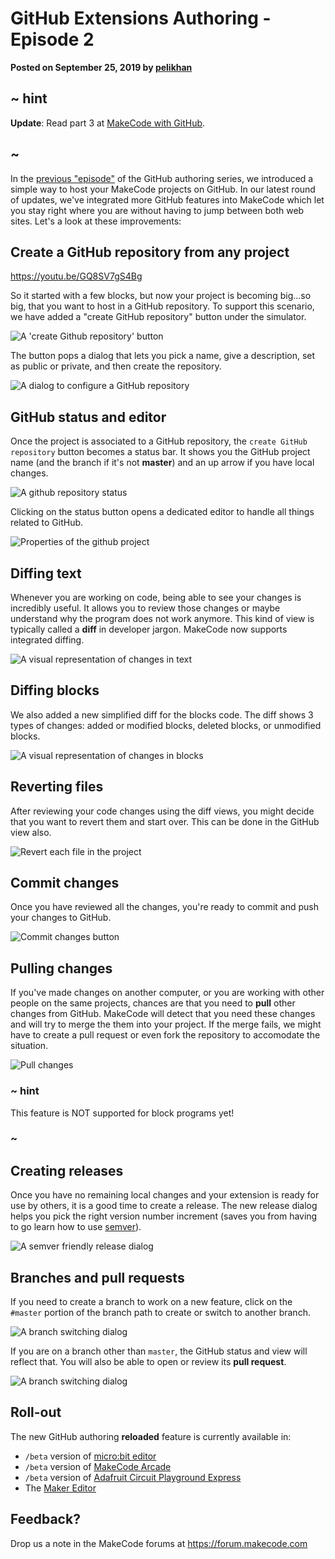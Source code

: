 # GitHub Extensions Authoring - Episode 2

**Posted on September 25, 2019 by [pelikhan](https://github.com/pelikhan)**

## ~ hint

**Update**: Read part 3 at [MakeCode with GitHub](/blog/makecode-with-github).

## ~


In the [previous "episode"](/blog/github-packages) of the GitHub authoring series, we introduced a simple way to host your MakeCode projects on GitHub. In our latest round of updates, we've integrated more GitHub features into MakeCode which let you stay right where you are without having to jump between both web sites. Let's a look at these improvements:

## Create a GitHub repository from any project

https://youtu.be/GQ8SV7gS4Bg

So it started with a few blocks, but now your project is becoming big...so big, that you want to host in a GitHub repository. To support this scenario, we have added a "create GitHub repository" button under the simulator.

![A 'create Github repository' button](/static/blog/github-extensions-reloaded/createrepo.png)

The button pops a dialog that lets you pick a name, give a description, set as public or private, and then create the repository.

![A dialog to configure a GitHub repository](/static/blog/github-extensions-reloaded/createrepodialog.png)

## GitHub status and editor

Once the project is associated to a GitHub repository, the ``create GitHub repository`` button becomes a status bar.
It shows you the GitHub project name (and the branch if it's not **master**) and an up arrow if you have local changes.

![A github repository status](/static/blog/github-extensions-reloaded/githubstatus.png)

Clicking on the status button opens a dedicated editor to handle all things related to GitHub.

![Properties of the github project](/static/blog/github-extensions-reloaded/githubview.png)

## Diffing text

Whenever you are working on code, being able to see your changes is incredibly useful. It allows you to review those changes or maybe understand why the program does not work anymore. This kind of view is typically called a **diff** in developer jargon. MakeCode now supports integrated diffing.

![A visual representation of changes in text](/static/blog/github-extensions-reloaded/textdiff.png)


## Diffing blocks

We also added a new simplified diff for the blocks code. The diff shows 3 types of changes: added or modified blocks, deleted blocks, or unmodified blocks.

![A visual representation of changes in blocks](/static/blog/github-extensions-reloaded/blocksdiff.png)

## Reverting files

After reviewing your code changes using the diff views, you might decide that you want to revert them and start over. This can be done in the GitHub view also.

![Revert each file in the project](/static/blog/github-extensions-reloaded/revertbutton.png)

## Commit changes

Once you have reviewed all the changes, you're ready to commit and push your changes to GitHub.

![Commit changes button](/static/blog/github-extensions-reloaded/commitchanges.png)

## Pulling changes

If you've made changes on another computer, or you are working with other people on the same projects, chances are that you need to **pull** other changes from GitHub. MakeCode will detect that you need these changes and will try to merge the them into your project. If the merge fails, we might have to create a pull request or even fork the repository to accomodate the situation.

![Pull changes](/static/blog/github-extensions-reloaded/pullchanges.png)

### ~ hint

This feature is NOT supported for block programs yet!

### ~


## Creating releases

Once you have no remaining local changes and your extension is ready for use by others, it is a good time to create a release.
The new release dialog helps you pick the right version number increment (saves you from having to go learn how to use [semver](https://semver.org/)).

![A semver friendly release dialog](/static/blog/github-extensions-reloaded/pickrelease.png)

## Branches and pull requests

If you need to create a branch to work on a new feature, click on the ``#master`` portion of the branch path to create or switch to another branch.

![A branch switching dialog](/static/blog/github-extensions-reloaded/branches.png)

If you are on a branch other than ``master``, the GitHub status and view will reflect that. You will also be able to open or review its **pull request**.

![A branch switching dialog](/static/blog/github-extensions-reloaded/branchstatus.png)

## Roll-out

The new GitHub authoring **reloaded** feature is currently available in:

* `/beta` version of [micro:bit editor](https://makecode.microbit.org/beta)
* `/beta` version of [MakeCode Arcade](https://arcade.makecode.com/beta)
* `/beta` version of [Adafruit Circuit Playground Express](https://makecode.adafruit.com/beta)
* The [Maker Editor](https://maker.makecode.com)

## Feedback?

Drop us a note in the MakeCode forums at https://forum.makecode.com 
